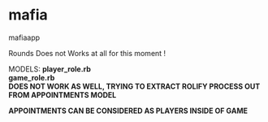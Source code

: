 mafia
=====

mafiaapp


Rounds Does not Works at all for this moment !


MODELS:
    <b>player_role.rb</b></br>
    <b>game_role.rb<b></br>
DOES NOT WORK AS WELL, TRYING TO EXTRACT ROLIFY PROCESS OUT FROM APPOINTMENTS MODEL
</br>

APPOINTMENTS CAN BE CONSIDERED AS PLAYERS INSIDE OF GAME
